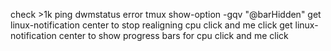 check >1k ping dwmstatus error
tmux show-option -gqv "@barHidden"
get linux-notification center to stop realigning cpu click and me click
get linux-notification center to show progress bars for cpu click and me click
